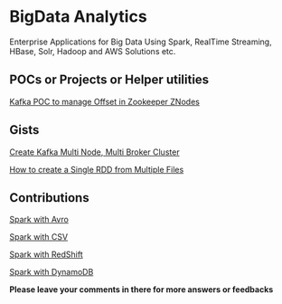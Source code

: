 # BigData Analytics
Enterprise Applications for Big Data Using Spark, RealTime Streaming, HBase, Solr, Hadoop and AWS Solutions etc.

## POCs or Projects or Helper utilities

[Kafka POC to manage Offset in Zookeeper ZNodes](https://github.com/mkanchwala/BigData-Analytics/tree/master/ep-kafka-connector)

## Gists
[Create Kafka Multi Node, Multi Broker Cluster](https://gist.github.com/mkanchwala/fbfdd5ef866a58a77f6e)

[How to create a Single RDD from Multiple Files](https://gist.github.com/mkanchwala/d6534e94ad5dc140b48b)

## Contributions
[Spark with Avro](https://github.com/databricks/spark-avro)

[Spark with CSV](https://github.com/databricks/spark-csv)

[Spark with RedShift](https://github.com/databricks/spark-redshift)

[Spark with DynamoDB](https://github.com/cfregly/spark-dynamodb)


**Please leave your comments in there for more answers or feedbacks**
